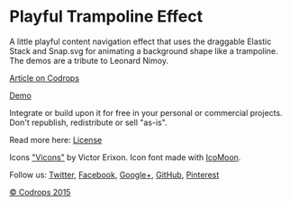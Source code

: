 Playful Trampoline Effect
=========

A little playful content navigation effect that uses the draggable Elastic Stack and Snap.svg for animating a background shape like a trampoline. The demos are a tribute to Leonard Nimoy.

[Article on Codrops](http://tympanus.net/codrops/?p=23444)

[Demo](http://tympanus.net/Tutorials/TrampolineEffect/)

Integrate or build upon it for free in your personal or commercial projects. Don't republish, redistribute or sell "as-is". 

Read more here: [License](http://tympanus.net/codrops/licensing/)

Icons ["Vicons"](https://dribbble.com/shots/1663443-60-Vicons-Free-Icon-Set) by Victor Erixon. Icon font made with [IcoMoon](https://icomoon.io/app).



Follow us: [Twitter](http://www.twitter.com/codrops), [Facebook](http://www.facebook.com/pages/Codrops/159107397912), [Google+](https://plus.google.com/101095823814290637419), [GitHub](https://github.com/codrops), [Pinterest](http://www.pinterest.com/codrops/)

[© Codrops 2015](http://www.codrops.com)


